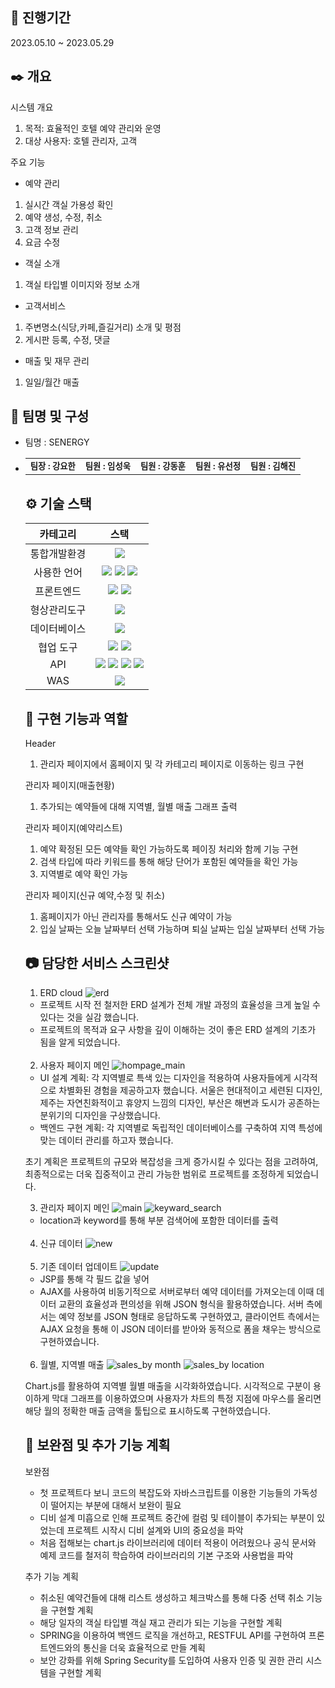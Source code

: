 ## 📆 진행기간
2023.05.10 ~ 2023.05.29



## ✒️ 개요
시스템 개요

1. 목적: 효율적인 호텔 예약 관리와 운영
2. 대상 사용자: 호텔 관리자, 고객


주요 기능
- 예약 관리
1. 실시간 객실 가용성 확인
2. 예약 생성, 수정, 취소
3. 고객 정보 관리
4. 요금 수정

- 객실 소개
1. 객실 타입별 이미지와 정보 소개

- 고객서비스
1. 주변명소(식당,카페,즐길거리) 소개 및 평점
2. 게시판 등록, 수정, 댓글

- 매출 및 재무 관리
1. 일일/월간 매출




## 🚶 팀명 및 구성
- 팀명 : SENERGY
- <table>
  <tbody>
    <tr>
      <td align="center"><sub><b>팀장 : 강요한</b></sub></a><br /></td>
      <td align="center"><sub><b>팀원 : 임성욱</b></sub></a><br /></td>
      <td align="center"><sub><b>팀원 : 강동훈</b></sub></a><br /></td>
      <td align="center"><sub><b>팀원 : 유선정</b></sub></a><br /></td>
      <td align="center"><sub><b>팀원 : 김해진</b></sub></a><br /></td>
    </tr>
  </tbody>
</table>



## ⚙️ 기술 스택

|  카테고리  |                                                                                                                                                                                                 스택                                                                                                                                                                                                 |
| :--------: | :--------------------------------------------------------------------------------------------------------------------------------------------------------------------------------------------------------------------------------------------------------------------------------------------------------------------------------------------------------------------------------------------------: |
|통합개발환경|<img src="https://img.shields.io/badge/Eclipse IDE-181717?style=flat&logo=Eclipse IDE" />
|사용한 언어| <img src="https://img.shields.io/badge/Java-darkblue?style=flat&logo=Java" /> <img src="https://img.shields.io/badge/Javascript-4B4B77?style=flat&logo=Javascript" /> <img src="https://img.shields.io/badge/jQuery-0769AD?style=flat&logo=jQuery" />
|프론트엔드|<img src="https://img.shields.io/badge/HTML 5-302683?style=flat&logo=HTML5" /> <img src="https://img.shields.io/badge/CSS 3-1572B6?style=flat&logo=CSS3" />| 
|형상관리도구|<img src="https://img.shields.io/badge/Github-181717?style=flat&logo=github&logoColor=white" />
|데이터베이스|<img src="https://img.shields.io/badge/OracleDB-F80000?style=flat&logo=Oracle&logoColor=white" />
|협업 도구|<img src="https://img.shields.io/badge/Discord-5865F2?style=flat&logo=discord&logoColor=white" /> <img src="https://img.shields.io/badge/KakaoOven-FFCD00?style=flat&logo=Kakao&logoColor=white" />|
|API|  <img src="https://img.shields.io/badge/Kakao-FFCD00?style=flat&logo=Kakao&logoColor=white" /> <img src="https://img.shields.io/badge/Portone-darkblue?style=flat" /> <img src="https://img.shields.io/badge/Navigator-302683?style=flat&logo=HTML5" /> <img src="https://img.shields.io/badge/Geolocation-302683?style=flat&logo=HTML5" />|
|WAS|<img src="https://img.shields.io/badge/Tomcat 9.0-F8DC75?style=flat&logo=Apache Tomcat&logoColor=black" />|




## 📜 구현 기능과 역할
Header
1. 관리자 페이지에서 홈페이지 및 각 카테고리 페이지로 이동하는 링크 구현

관리자 페이지(매출현황)
1. 추가되는 예약들에 대해 지역별, 월별 매출 그래프 출력

관리자 페이지(예약리스트)
1. 예약 확정된 모든 예약들 확인 가능하도록 페이징 처리와 함께 기능 구현
2. 검색 타입에 따라 키워드를 통해 해당 단어가 포함된 예약들을 확인 가능
3. 지역별로 예약 확인 가능

관리자 페이지(신규 예약,수정 및 취소)
1. 홈페이지가 아닌 관리자를 통해서도 신규 예약이 가능
2. 입실 날짜는 오늘 날짜부터 선택 가능하며 퇴실 날짜는 입실 날짜부터 선택 가능


  

## 📷 담당한 서비스 스크린샷

1. ERD cloud
![erd](https://github.com/sulim1222/semiproject/assets/169763082/77cbc2ac-9313-4eeb-9940-95a174f7a0ba)

- 프로젝트 시작 전 철저한 ERD 설계가 전체 개발 과정의 효율성을 크게 높일 수 있다는 것을 실감 했습니다.
- 프로젝트의 목적과 요구 사항을 깊이 이해하는 것이 좋은 ERD 설계의 기초가 됨을 알게 되었습니다.
<br>

2. 사용자 페이지 메인
![hompage_main](https://github.com/sulim1222/semiproject/assets/169763082/6afc196f-7100-4861-b665-44b5b1261089)

- UI 설계 계획: 각 지역별로 특색 있는 디자인을 적용하여 사용자들에게 시각적으로 차별화된 경험을 제공하고자 했습니다.
서울은 현대적이고 세련된 디자인, 제주는 자연친화적이고 휴양지 느낌의 디자인, 부산은 해변과 도시가 공존하는 분위기의 디자인을 구상했습니다.
- 백엔드 구현 계획:
각 지역별로 독립적인 데이터베이스를 구축하여 지역 특성에 맞는 데이터 관리를 하고자 했습니다.

초기 계획은 프로젝트의 규모와 복잡성을 크게 증가시킬 수 있다는 점을 고려하여, 최종적으로는 더욱 집중적이고 관리 가능한 범위로 프로젝트를 조정하게 되었습니다.
<br>

3. 관리자 페이지 메인
![main](https://github.com/sulim1222/semiproject/assets/169763082/cef980e0-9d02-40cb-ad51-183dce98f116)
![keyward_search](https://github.com/sulim1222/semiproject/assets/169763082/bafc7989-abc8-49ae-95b9-3a7d2aeb8404)
- location과 keyword를 통해 부분 검색어에 포함한 데이터를 출력
<br>

4. 신규 데이터
![new](https://github.com/sulim1222/semiproject/assets/169763082/f6cec911-d5d1-488c-87ac-88a6aad3582c)
<br>

5. 기존 데이터 업데이트
![update](https://github.com/sulim1222/semiproject/assets/169763082/81c8aa9b-5aeb-4527-8c69-0045e95cd6e1)

- JSP를 통해 각 필드 값을 넣어
- AJAX를 사용하여 비동기적으로 서버로부터 예약 데이터를 가져오는데 이때 데이터 교환의 효율성과 편의성을 위해 JSON 형식을 활용하였습니다. 서버 측에서는 예약 정보를 JSON 형태로 응답하도록 구현하였고, 클라이언트 측에서는 AJAX 요청을 통해 이 JSON 데이터를 받아와 동적으로 폼을 채우는 방식으로 구현하였습니다.
<br>

6. 월별, 지역별 매출
![sales_by month](https://github.com/sulim1222/semiproject/assets/169763082/3e523ae9-bf7e-483e-a71b-4d116d9d1262)
![sales_by location](https://github.com/sulim1222/semiproject/assets/169763082/05da14ce-9410-4f89-8593-cec2751f9efe)

Chart.js를 활용하여 지역별 월별 매출을 시각화하였습니다.
시각적으로 구분이 용이하게 막대 그래프를 이용하였으며 사용자가 차트의 특정 지점에 마우스를 올리면 해당 월의 정확한 매출 금액을 툴팁으로 표시하도록 구현하였습니다.




## 🔖 보완점 및 추가 기능 계획
보완점
- 첫 프로젝트다 보니 코드의 복잡도와 자바스크립트를 이용한 기능들의 가독성이 떨어지는 부분에 대해서 보완이 필요
- 디비 설계 미흡으로 인해 프로젝트 중간에 컬럼 및 테이블이 추가되는 부분이 있었는데 프로젝트 시작시 디비 설계와 UI의 중요성을 파악
- 처음 접해보는 chart.js 라이브러리에 데이터 적용이 어려웠으나 공식 문서와 예제 코드를 철저히 학습하여 라이브러리의 기본 구조와 사용법을 파악

추가 기능 계획
- 취소된 예약건들에 대해 리스트 생성하고 체크박스를 통해 다중 선택 취소 기능을 구현할 계획
- 해당 일자의 객실 타입별 객실 재고 관리가 되는 기능을 구현할 계획
- SPRING을 이용하여 백엔드 로직을 개선하고, RESTFUL API를 구현하여 프론트엔드와의 통신을 더욱 효율적으로 만들 계획
- 보안 강화를 위해 Spring Security를 도입하여 사용자 인증 및 권한 관리 시스템을 구현할 계획

